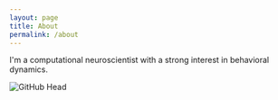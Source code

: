 ```yaml
---
layout: page
title: About
permalink: /about
---
```


I'm a computational neuroscientist with a strong interest in behavioral dynamics.


<img src="https://github.com/heikestein/heikestein.github.io/assets/img/head.jpg" alt="GitHub Head">
